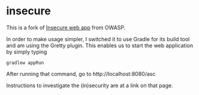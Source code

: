 # insecure
This is a fork of [Insecure web app](https://www.owasp.org/index.php/Category:OWASP_Insecure_Web_App_Project) from OWASP.

In order to make usage simpler, I switched it to use Gradle for its build tool and am using the Gretty plugin.  This enables us to start the web application by simply typing

    gradlew appRun
    
After running that command, go to http://localhost:8080/asc

Instructions to investigate the (in)security are at a link on that page.
